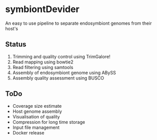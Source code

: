 # symbiontDevider
An easy to use pipeline to separate endosymbiont genomes from their host's


## Status

1. Trimming and quality control using TrimGalore!
2. Read mapping using bowtie2
3. Read filtering using samtools
4. Assembly of endosymbiont genome using ABySS
5. Assembly quality assessment using BUSCO


## ToDo

- Coverage size estimate
- Host genome assembly
- Visualisation of quality
- Compression for long time storage
- Input file management
- Docker release

